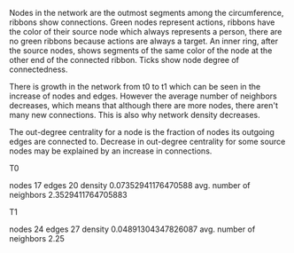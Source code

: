 
Nodes in the network are the outmost segments among the circumference,
ribbons show connections. Green nodes represent actions, ribbons have
the color of their source node which always represents a person, there
are no green ribbons because actions are always a target. An inner
ring, after the source nodes, shows segments of the same color of the
node at the other end of the connected ribbon. Ticks show node degree of
connectedness.

There is growth in the network from t0 to t1 which can be seen in the
increase of nodes and edges. However the average number of neighbors
decreases, which means that although there are more nodes, there
aren't many new connections. This is also why network density
decreases.

The out-degree centrality for a node is the fraction of nodes its
outgoing edges are connected to. Decrease in out-degree centrality for
some source nodes may be explained by an increase in connections.


T0

nodes 17
edges 20
density 0.07352941176470588
avg. number of neighbors 2.3529411764705883

T1

nodes 24
edges 27
density 0.04891304347826087
avg. number of neighbors 2.25
